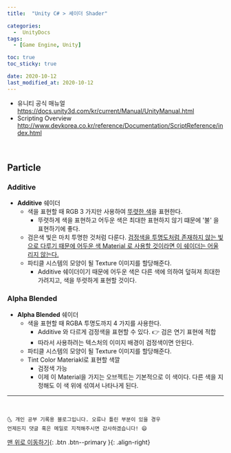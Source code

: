 ```yaml
---
title:  "Unity C# > 셰이더 Shader" 

categories:
  -  UnityDocs
tags:
  - [Game Engine, Unity]

toc: true
toc_sticky: true

date: 2020-10-12
last_modified_at: 2020-10-12
---
```


- 유니티 공식 매뉴얼 <https://docs.unity3d.com/kr/current/Manual/UnityManual.html>
- Scripting Overview <http://www.devkorea.co.kr/reference/Documentation/ScriptReference/index.html>

<br>

## Particle

### Additive

- **Additive** 쉐이더
    - 색을 표현할 때 RGB 3 가지만 사용하여 <u>뚜렷한 색</u>을 표현한다.
      - 뚜렷하게 색을 표현하고 어두운 색은 최대한 표현하지 않기 떄문에 '불' 을 표현하기에 좋다.
    - 검은색 빛은 마치 투명한 것처럼 다룬다. <u>검정색을 투명도처럼 존재하지 않는 빛으로 다루기 때문에 어두운 색 Material 로 사용할 것이라면 이 쉐이더는 어울리지 않는다.</u>
  - 파티클 시스템의 모양이 될 Texture 이미지를 할당해준다.
    - Additive 쉐이더이기 때문에 어두운 색은 다른 색에 의하여 덮혀져 최대한 가려지고, 색을 뚜렷하게 표현할 것이다.

### Alpha Blended

- **Alpha Blended** 쉐이더
    - 색을 표현할 때 RGBA 투명도까지 4 가지를 사용한다.
      - Additive 와 다르게 검정색을 표현할 수 있다. 👉 검은 연기 표현에 적합
      - 따라서 사용하려는 텍스처의 이미지 배경이 검정색이면 안된다.
  - 파티클 시스템의 모양이 될 Texture 이미지를 할당해준다.
  - Tint Color Materiakl로 표현할 색깔
    - 검정색 가능
    - 이제 이 Material을 가지는 오브젝트는 기본적으로 이 색이다. 다른 색을 지정해도 이 색 위에 섞여서 나타나게 된다. 

***
<br>

    🌜 개인 공부 기록용 블로그입니다. 오류나 틀린 부분이 있을 경우 
    언제든지 댓글 혹은 메일로 지적해주시면 감사하겠습니다! 😄

[맨 위로 이동하기](#){: .btn .btn--primary }{: .align-right}